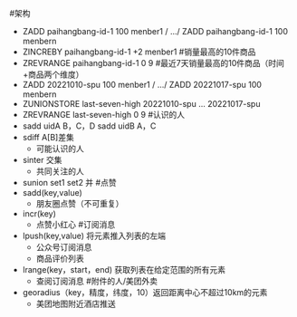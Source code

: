 #架构
* ZADD paihangbang-id-1 100 menber1 / .../ ZADD paihangbang-id-1 100 menbern
* ZINCREBY  paihangbang-id-1 +2 menber1
#销量最高的10件商品
* ZREVRANGE paihangbang-id-1 0 9
#最近7天销量最高的10件商品（时间+商品两个维度）
* ZADD 20221010-spu 100 menber1 / .../ ZADD 20221017-spu  100 menbern
* ZUNIONSTORE last-seven-high 20221010-spu ... 20221017-spu
* ZREVRANGE last-seven-high 0 9
#认识的人
* sadd uidA B，C，D  sadd uidB A，C
* sdiff A[B]差集
    * 可能认识的人
* sinter 交集
    * 共同关注的人
* sunion set1 set2 并
#点赞
* sadd(key,value)  
    * 朋友圈点赞（不可重复）
* incr(key)
    * 点赞小红心
#订阅消息    
* lpush(key,value)    将元素推入列表的左端
    * 公众号订阅消息
    * 商品评价列表
* lrange(key，start，end)     获取列表在给定范围的所有元素
    * 查阅订阅消息
#附件的人/美团外卖    
* georadius（key，精度，纬度，10）返回距离中心不超过10km的元素
    * 美团地图附近酒店推送